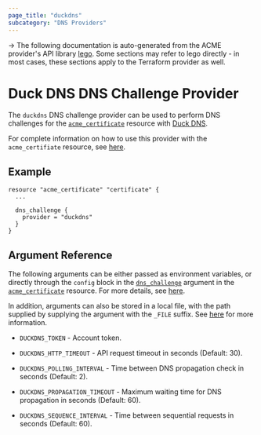```yaml
---
page_title: "duckdns"
subcategory: "DNS Providers"
---
```


-> The following documentation is auto-generated from the ACME
provider's API library [lego](https://go-acme.github.io/lego/).  Some
sections may refer to lego directly - in most cases, these sections
apply to the Terraform provider as well.

# Duck DNS DNS Challenge Provider

The `duckdns` DNS challenge provider can be used to perform DNS challenges for
the [`acme_certificate`][resource-acme-certificate] resource with
[Duck DNS](https://www.duckdns.org/).

[resource-acme-certificate]: ../resources/certificate.md

For complete information on how to use this provider with the `acme_certifiate`
resource, see [here][resource-acme-certificate-dns-challenges].

[resource-acme-certificate-dns-challenges]: ../resources/certificate.md#using-dns-challenges

## Example

```hcl
resource "acme_certificate" "certificate" {
  ...

  dns_challenge {
    provider = "duckdns"
  }
}
```
## Argument Reference

The following arguments can be either passed as environment variables, or
directly through the `config` block in the
[`dns_challenge`][resource-acme-certificate-dns-challenge-arg] argument in the
[`acme_certificate`][resource-acme-certificate] resource. For more details, see
[here][resource-acme-certificate-dns-challenges].

[resource-acme-certificate-dns-challenge-arg]: ../resources/certificate.md#dns_challenge

In addition, arguments can also be stored in a local file, with the path
supplied by supplying the argument with the `_FILE` suffix. See
[here][acme-certificate-file-arg-example] for more information.

[acme-certificate-file-arg-example]: ../resources/certificate.md#using-variable-files-for-provider-arguments

* `DUCKDNS_TOKEN` - Account token.

* `DUCKDNS_HTTP_TIMEOUT` - API request timeout in seconds (Default: 30).
* `DUCKDNS_POLLING_INTERVAL` - Time between DNS propagation check in seconds (Default: 2).
* `DUCKDNS_PROPAGATION_TIMEOUT` - Maximum waiting time for DNS propagation in seconds (Default: 60).
* `DUCKDNS_SEQUENCE_INTERVAL` - Time between sequential requests in seconds (Default: 60).


